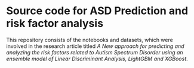 # Source code for ASD Prediction and risk factor analysis
This repository consists of the notebooks and datasets, which were involved in the research article titled _A New approach for predicting and analyzing the risk factors related to Autism Spectrum Disorder using an ensemble model of Linear Discriminant Analysis, LightGBM and XGBoost_.
